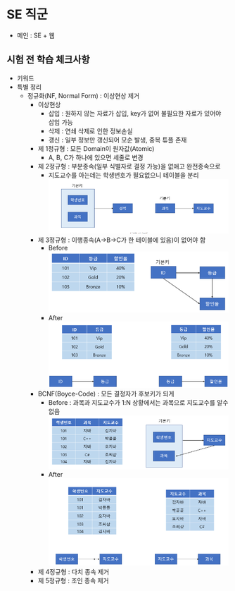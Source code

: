 # SE 직군

- 메인 : SE + 웹

## 시험 전 학습 체크사항

- 키워드
- 특별 정리
  - 정규화(NF, Normal Form) : 이상현상 제거
    - 이상현상
      - 삽입 : 원하지 않는 자료가 삽입, key가 없어 불필요한 자료가 있어야 삽입 가능
      - 삭제 : 연쇄 삭제로 인한 정보손실
      - 갱신 : 일부 정보만 갱신되어 모순 발생, 중복 튜플 존재
    - 제 1정규형 : 모든 Domain이 원자값(Atomic)
      - A, B, C가 하나에 있으면 세줄로 변경
    - 제 2정규형 : 부분종속(일부 식별자로 결정 가능)을 없애고 완전종속으로
      - 지도교수를 아는데는 학생번호가 필요없으니 테이블을 분리
      ![설명](image/2023-05-14-21-09-13.png)
    - 제 3정규형 : 이행종속(A->B->C가 한 테이블에 있음)이 없어야 함
      - Before
      ![설명](image/2023-05-14-21-17-43.png)
      - After
      ![설명](image/2023-05-14-21-18-35.png)
    - BCNF(Boyce-Code) : 모든 결정자가 후보키가 되게
      - Before : 과목과 지도교수가 1:N 상황에서는 과목으로 지도교수를 알수 없음
      ![설명](image/2023-05-14-21-27-38.png)
      - After
      ![설명](image/2023-05-14-21-36-47.png)
    - 제 4정규형 : 다치 종속 제거
    - 제 5정규형 : 조인 종속 제거
